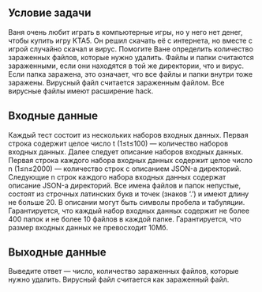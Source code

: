 ## Условие задачи

Ваня очень любит играть в компьютерные игры, но у него нет денег, чтобы купить игру KTA5. Он решил скачать её с интернета, но вместе с игрой случайно скачал и вирус. Помогите Ване определить количество зараженных файлов, которые нужно удалить. Файлы и папки считаются зараженными, если они находятся в той же директории, что и вирус. Если папка заражена, это означает, что все файлы и папки внутри тоже заражены. Вирусный файл считается зараженным файлом. Все вирусные файлы имеют расширение hack. 

## Входные данные

Каждый тест состоит из нескольких наборов входных данных. Первая строка содержит целое число t (1≤t≤100) — количество наборов входных данных. Далее следует описание наборов входных данных. Первая строка каждого набора входных данных содержит целое число n (1≤n≤2000) — количество строк с описанием JSON-а директорий. Следующие n строк каждого набора входных данных содержат описание JSON-а директорий. Все имена файлов и папок непустые, состоят из строчных латинских букв и точек (знаков ‘.’) и имеют длину не больше 20. В описании могут быть символы пробела и табуляции. Гарантируется, что каждый набор входных данных содержит не более 400 папок и не более 10 файлов в каждой папке. Гарантируется, что размер входных данных не превосходит 10Мб.

## Выходные данные

Выведите ответ — число, количество зараженных файлов, которые нужно удалить. Вирусный файл считается как зараженный файл. 